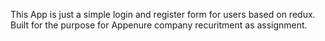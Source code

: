 This App is just a simple login and register form for users based on redux. 
Built for the purpose for Appenure company recuritment as assignment.